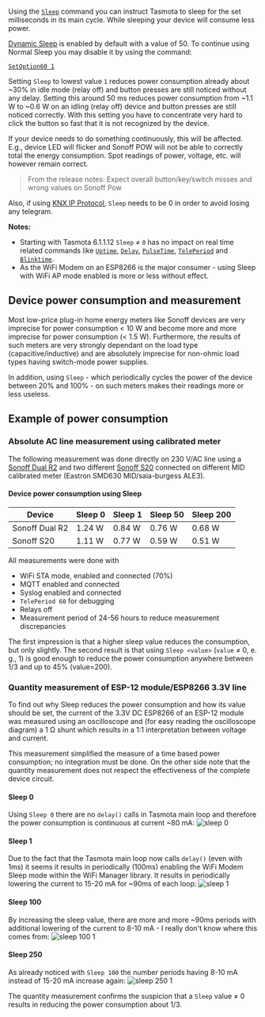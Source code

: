 Using the [`Sleep`](Commands#sleep) command you can instruct Tasmota to sleep for the set milliseconds in its main cycle. While sleeping your device will consume less power.

[Dynamic Sleep](Dynamic-Sleep) is enabled by default with a value of 50. To continue using Normal Sleep you may disable it by using the command:

[`SetOption60 1`](Commands#setoption60)

Setting `Sleep` to lowest value `1` reduces power consumption already about ~30% in idle mode (relay off) and button presses are still noticed without any delay. Setting this around 50 ms reduces power consumption from ~1.1 W to ~0.6 W on an idling (relay off) device and button presses are still noticed correctly. With this setting you have to concentrate very hard to click the button so fast that it is not recognized by the device.

If your device needs to do something continuously, this will be affected. E.g., device LED will flicker and Sonoff POW will not be able to correctly total the energy consumption. Spot readings of power, voltage, etc. will however remain correct.

> From the release notes:
> Expect overall button/key/switch misses and wrong values on Sonoff Pow

Also, if using [KNX IP Protocol](integrations/KNX), `Sleep` needs to be 0 in order to avoid losing any telegram.

**Notes:**
- Starting with Tasmota 6.1.1.12 `Sleep` &ne; `0` has no impact on real time related commands like [`Uptime`](Commands#uptime), [`Delay`](Commands#delay), [`PulseTime`](Commands#pulsetime), [`TelePeriod`](Commands#teleperiod) and [`Blinktime`](Commands#blinktime).
- As the WiFi Modem on an ESP8266 is the major consumer - using Sleep with WiFi AP mode enabled is more or less without effect.

## Device power consumption and measurement

Most low-price plug-in home energy meters like Sonoff devices are very imprecise for power consumption &lt; 10 W and become more and more imprecise for power consumption (&lt; 1.5 W). Furthermore, the results of such meters are very strongly dependant on the load type (capacitive/inductive) and are absolutely imprecise for non-ohmic load types having switch-mode power supplies.

In addition, using `Sleep` - which periodically cycles the power of the device between 20% and 100% - on such meters makes their readings more or less useless.

## Example of power consumption

### Absolute AC line measurement using calibrated meter

The following measurement was done directly on 230 V/AC line using a [Sonoff Dual R2](http://sonoff.itead.cc/en/products/sonoff/sonoff-dual) and two different [Sonoff S20](http://sonoff.itead.cc/en/products/residential/s20-socket) connected on different MID calibrated meter (Eastron SMD630 MID/saia-burgess ALE3).

#### Device power consumption using Sleep
Device       | Sleep 0 | Sleep 1 | Sleep 50 | Sleep 200
------------ | ------------ | ------------ | ------------- | ------------
Sonoff Dual R2 |  1.24 W |  0.84 W | 0.76 W   | 0.68 W
Sonoff S20     |  1.11 W |  0.77 W | 0.59 W   | 0.51 W

All measurements were done with
- WiFi STA mode, enabled and connected (70%)
- MQTT enabled and connected
- Syslog enabled and connected
- `TelePeriod 60` for debugging
- Relays off
- Measurement period of 24-56 hours to reduce measurement discrepancies

The first impression is that a higher sleep value reduces the consumption, but only slightly. The second result is that using `Sleep <value>` (`value` &ne; 0, e. g., 1) is good enough to reduce the power consumption anywhere between 1/3 and up to 45% (value=200).

### Quantity measurement of ESP-12 module/ESP8266 3.3V line

To find out why Sleep reduces the power consumption and how its value should be set, the current of the 3.3V DC ESP8266 of an ESP-12 module was measured using an oscilloscope and (for easy reading the oscilloscope diagram) a 1 &ohm; shunt which results in a 1:1 interpretation between voltage and current.

This measurement simplified the measure of a time based power consumption; no integration must be done. On the other side note that the quantity measurement does not respect the effectiveness of the complete device circuit.

#### Sleep 0
Using `Sleep 0` there are no `delay()` calls in Tasmota main loop and therefore the power consumption is continuous at current ~80 mA:
![sleep 0](https://user-images.githubusercontent.com/6636844/36341353-2c67b1e8-13ed-11e8-8e45-b75136704291.png)

#### Sleep 1
Due to the fact that the Tasmota main loop now calls `delay()` (even with 1ms) it seems it results in periodically (100ms) enabling the WiFi Modem Sleep mode within the WiFi Manager library. It results in periodically lowering the current to 15-20 mA for ~90ms of each loop:
![sleep 1](https://user-images.githubusercontent.com/6636844/36341400-f129a18a-13ed-11e8-882b-d6640a0c5d61.png)

#### Sleep 100
By increasing the sleep value, there are more and more ~90ms periods with additional lowering of the current to 8-10 mA - I really don't know where this comes from:
![sleep 100 1](https://user-images.githubusercontent.com/6636844/36341463-04485df0-13ef-11e8-8f93-2b6d4c42b4b1.png)

#### Sleep 250
As already noticed with `Sleep 100` the number periods having 8-10 mA instead of 15-20 mA increase again:
![sleep 250 1](https://user-images.githubusercontent.com/6636844/36341493-5696bf48-13ef-11e8-8155-44ac90200df8.png)

The quantity measurement confirms the suspicion that a `Sleep` value &ne; 0 results in reducing the power consumption about 1/3.

